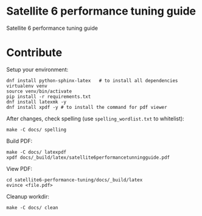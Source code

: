 Satellite 6 performance tuning guide
====================================

Satellite 6 performance tuning guide

Contribute
==========

Setup your environment:

    dnf install python-sphinx-latex   # to install all dependencies
    virtualenv venv
    source venv/bin/activate
    pip install -r requirements.txt
    dnf install latexmk -y 
    dnf install xpdf -y # to install the command for pdf viewer

After changes, check spelling (use `spelling_wordlist.txt` to whitelist):

    make -C docs/ spelling

Build PDF:

    make -C docs/ latexpdf
    xpdf docs/_build/latex/satellite6performancetunningguide.pdf

View PDF: 

    cd satellite6-performance-tuning/docs/_build/latex 
    evince <file.pdf>

Cleanup workdir:

    make -C docs/ clean
